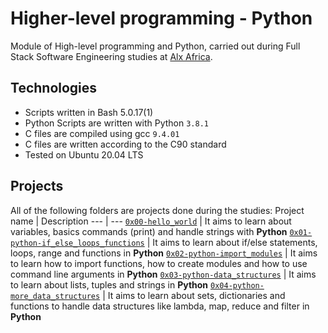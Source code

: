 # Higher-level programming - Python

Module of High-level programming and Python, carried out during Full Stack Software Engineering studies at [Alx Africa](https://www.googleadservices.com/pagead/aclk?sa=L&ai=DChcSEwif96PCl9L7AhVO9ncKHf5jCKoYABAAGgJlZg&ohost=www.google.com&cid=CAESbeD2mg-blmL69OOJY1yCE3R8Z8R0DRJHi8f36ccxSoHJ-r9mAw7WoylbJywQaBxtiN5Kdn4TjbMcNp0TLfgFGxGqI5JMIiFUhwQwlifgYFhUYQyAO-dSE2UvX__VtTIvLV3cIPC7rqL1yUqlh9U&sig=AOD64_099wJIoEhEPO1g3_xoBiy_blAxcA&q&adurl&ved=2ahUKEwjTgZ3Cl9L7AhUIC-wKHQ6RBXUQ0Qx6BAgHEAE).

## Technologies

- Scripts written in Bash 5.0.17(1)
- Python Scripts are written with Python `3.8.1`
- C files are compiled using gcc `9.4.01`
- C files are written according to the C90 standard
- Tested on Ubuntu 20.04 LTS

## Projects

All of the following folders are projects done during the studies:
Project name | Description
--- | ---
[`0x00-hello_world`](https://github.com/Bolexzy/alx-higher_level_programming/tree/master/0x00-python-hello_world) | It aims to learn about variables, basics commands (print) and handle strings with **Python**
[`0x01-python-if_else_loops_functions`](https://github.com/Bolexzy/alx-higher_level_programming/tree/master/0x01-python-if_else_loops_functions) | It aims to learn about if/else statements, loops, range and functions in **Python**
[`0x02-python-import_modules`](https://github.com/Bolexzy/alx-higher_level_programming/tree/master/0x02-python-import_modules) | It aims to learn how to import functions, how to create modules and how to use command line arguments in **Python**
[`0x03-python-data_structures`](https://github.com/Bolexzy/alx-higher_level_programming/tree/master/0x03-python-data_structures) | It aims to learn about lists, tuples and strings in **Python**
[`0x04-python-more_data_structures`](https://github.com/Bolexzy/alx-higher_level_programming/tree/master/0x04-python-more_data_structures) | It aims to learn about sets, dictionaries and functions to handle data structures like lambda, map, reduce and filter in **Python**
